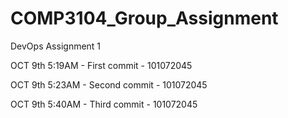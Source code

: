 # COMP3104_Group_Assignment
DevOps Assignment 1

OCT 9th 5:19AM - First commit - 101072045


OCT 9th 5:23AM - Second commit - 101072045


OCT 9th 5:40AM - Third commit - 101072045
